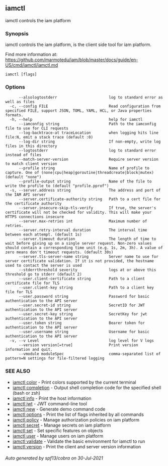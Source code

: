 ## iamctl

iamctl controls the iam platform

### Synopsis

iamctl controls the iam platform, is the client side tool for iam platform.

 Find more information at: https://github.com/marmotedu/iam/blob/master/docs/guide/en-US/cmd/iamctl/iamctl.md

```
iamctl [flags]
```

### Options

```
      --alsologtostderr                       log to standard error as well as files
  -c, --config FILE                           Read configuration from specified FILE, support JSON, TOML, YAML, HCL, or Java properties formats.
  -h, --help                                  help for iamctl
      --iamconfig string                      Path to the iamconfig file to use for CLI requests
      --log-backtrace-at traceLocation        when logging hits line file:N, emit a stack trace (default :0)
      --log-dir string                        If non-empty, write log files in this directory
      --logtostderr                           log to standard error instead of files
      --match-server-version                  Require server version to match client version
      --profile string                        Name of profile to capture. One of (none|cpu|heap|goroutine|threadcreate|block|mutex) (default "none")
      --profile-output string                 Name of the file to write the profile to (default "profile.pprof")
  -s, --server.address string                 The address and port of the IAM API server
      --server.certificate-authority string   Path to a cert file for the certificate authority
      --server.insecure-skip-tls-verify       If true, the server's certificate will not be checked for validity. This will make your HTTPS connections insecure
      --server.max-retries int                Maximum number of retries.
      --server.retry-interval duration        The interval time between each attempt. (default 1s)
      --server.timeout duration               The length of time to wait before giving up on a single server request. Non-zero values should contain a corresponding time unit (e.g. 1s, 2m, 3h). A value of zero means don't timeout requests. (default 30s)
      --server.tls-server-name string         Server name to use for server certificate validation. If it is not provided, the hostname used to contact the server is used
      --stderrthreshold severity              logs at or above this threshold go to stderr (default 2)
      --user.client-certificate string        Path to a client certificate file for TLS
      --user.client-key string                Path to a client key file for TLS
      --user.password string                  Password for basic authentication to the API server
      --user.secret-id string                 SecretID for JWT authentication to the API server
      --user.secret-key string                SecretKey for jwt authentication to the API server
      --user.token string                     Bearer token for authentication to the API server
      --user.username string                  Username for basic authentication to the API server
  -v, --v Level                               log level for V logs
      --version version[=true]                Print version information and quit.
      --vmodule moduleSpec                    comma-separated list of pattern=N settings for file-filtered logging
```

### SEE ALSO

* [iamctl color](iamctl_color.md)	 - Print colors supported by the current terminal
* [iamctl completion](iamctl_completion.md)	 - Output shell completion code for the specified shell (bash or zsh)
* [iamctl info](iamctl_info.md)	 - Print the host information
* [iamctl jwt](iamctl_jwt.md)	 - JWT command-line tool
* [iamctl new](iamctl_new.md)	 - Generate demo command code
* [iamctl options](iamctl_options.md)	 - Print the list of flags inherited by all commands
* [iamctl policy](iamctl_policy.md)	 - Manage authorization policies on iam platform
* [iamctl secret](iamctl_secret.md)	 - Manage secrets on iam platform
* [iamctl set](iamctl_set.md)	 - Set specific features on objects
* [iamctl user](iamctl_user.md)	 - Manage users on iam platform
* [iamctl validate](iamctl_validate.md)	 - Validate the basic environment for iamctl to run
* [iamctl version](iamctl_version.md)	 - Print the client and server version information

###### Auto generated by spf13/cobra on 30-Jul-2021
